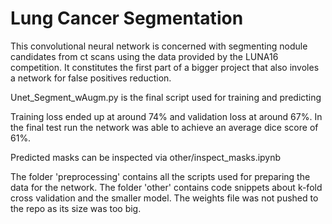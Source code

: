 # Lung Cancer Segmentation
This convolutional neural network is concerned with segmenting nodule candidates from ct scans using the data provided by the LUNA16 competition. It constitutes the first part of a bigger project that also involes a network for false positives reduction.

Unet_Segment_wAugm.py is the final script used for training and predicting

Training loss ended up at around 74% and validation loss at around 67%. In the final test run the network was able to achieve an average dice score of 61%.

Predicted masks can be inspected via other/inspect_masks.ipynb

The folder 'preprocessing' contains all the scripts used for preparing the data for the network.
The folder 'other' contains code snippets about k-fold cross validation and the smaller model. The weights file was not pushed to the repo as its size was too big.
